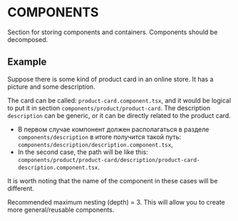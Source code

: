 # COMPONENTS

Section for storing components and containers.
Components should be decomposed.

## Example

Suppose there is some kind of product card in an online store. It has a picture and some description.

The card can be called: `product-card.component.tsx`, and it would be logical to put it in
section `components/product/product-card`.
The description `description` can be generic, or it can be directly related to the product card.

-   В первом случае компонент должен располагаться в разделе `components/description` в итоге получится такой путь: `components/description/description.component.tsx`,
-   In the second case, the path will be like this: `components/product/product-card/description/product-card-description.component.tsx`.

It is worth noting that the name of the component in these cases will be different.

Recommended maximum nesting (depth) = 3. This will allow you to create more general/reusable components.

